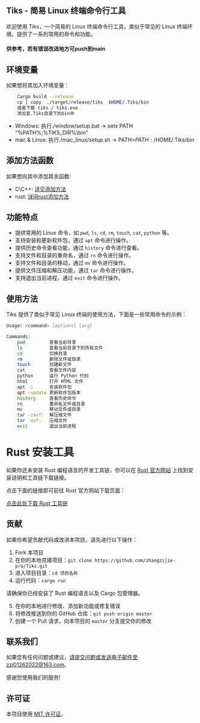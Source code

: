 ## Tiks - 简易 Linux 终端命令行工具

欢迎使用 Tiks，一个简易的 Linux 终端命令行工具，类似于常见的 Linux 终端环境，提供了一系列常用的命令和功能。
#### 供参考，若有错误改进地方可push到main

## 环境变量

如果想将其加入环境变量：

```bash
    Cargo build --release
    cp | copy  ./target/release/tiks  $HOME/.Tiks/bin
    或者下载 tiks / tiks.exe
    添加至.Tiks目录下的bin中
```

- Windows:     执行./window/setup.bat    ->  setx PATH "%PATH%;%TIKS_DIR%\bin"
- mac & Linux: 执行./mac_linux/setup.sh  ->  PATH=$PATH:/$HOME/.Tiks/bin   

## 添加方法函数

如果想向其中添加其余函数:

- C\C++: [详见添加方法](./command/c_build/README.md)
- rust: [详间rust添加方法](./command/src/commands/README.md)

## 功能特点

- 提供常用的 Linux 命令，如 `pwd`, `ls`, `cd`, `rm`, `touch`, `cat`, `python` 等。
- 支持安装和更新软件包，通过 `apt` 命令进行操作。
- 提供历史命令查看功能，通过 `history` 命令进行查看。
- 支持文件和目录的重命名，通过 `rn` 命令进行操作。
- 支持文件和目录的移动，通过 `mv` 命令进行操作。
- 提供文件压缩和解压功能，通过 `tar` 命令进行操作。
- 支持退出当前进程，通过 `exit` 命令进行操作。

## 使用方法

Tiks 提供了类似于常见 Linux 终端的使用方法，下面是一些常用命令的示例：

```bash
Usage: <command> [options] [arg]

Commands:
    pwd         查看当前目录
    ls          查看当前目录下的所有文件
    cd          切换目录
    rm          删除文件或目录
    touch       创建新文件
    cat         查看文件内容
    python      运行 Python 代码
    html        打开 HTML 文件
    apt -i      安装软件包
    apt -update 更新软件包版本
    history     查看历史命令
    rn          重命名文件或目录
    mv          移动文件或目录
    tar -zxvf:  解压缩文件
    tar -xvf:   压缩文件
    exit        退出当前进程
```

# Rust 安装工具

如果你还未安装 Rust 编程语言的开发工具链，你可以在 [Rust 官方网站](https://www.rust-lang.org/tools/install) 上找到安装说明和工具链下载链接。

点击下面的链接即可前往 Rust 官方网站下载页面：

[点击此处下载 Rust 工具链](https://www.rust-lang.org/tools/install)

## 贡献

如果你希望贡献代码或改进本项目，请先进行以下操作：

1. Fork 本项目
2. 在你的本地克隆项目：``` git clone https://github.com/zhangzijie-pro/Tiks.git ```
3. 进入项目目录：``` cd 项目名称 ```
4. 运行代码：``` cargo run ```

请确保你已经安装了 Rust 编程语言以及 Cargo 包管理器。

5. 在你的本地进行修改、添加新功能或修复错误
6. 将修改推送到你的 GitHub 仓库：``` git push origin master ```
7. 创建一个 Pull 请求，向本项目的 ``` master ``` 分支提交你的修改

## 联系我们

如果您有任何问题或建议，请提交问题或发送电子邮件至zzj01262022@163.com。

感谢您使用我们的服务!

## 许可证

本项目使用 [MIT 许可证](LICENSE)。
